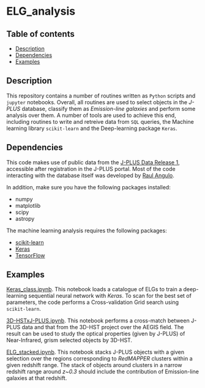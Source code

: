 # ELG_analysis

## Table of contents
* [Description](#description)
* [Dependencies](#dependencies)
* [Examples](#examples)

## Description

This repository contains a number of routines written as `Python` scripts and `jupyter` notebooks. Overall, all routines are used to select objects in the *J-PLUS* database, classify them as *Emission-line galaxies* and perform some analysis over them. A number of tools are used to achieve this end, including routines to write and retreive data from `SQL` queries, the Machine learning library `scikit-learn` and the Deep-learning package `Keras`.

## Dependencies

This code makes use of public data from the [J-PLUS Data Release 1](http://j-plus.es/datareleases/data_release_dr1), accessible after registration in the J-PLUS portal. 
Most of the code interacting with the database itself was developed by [Raul Angulo](mailto:reangulo@gmail.com).

In addition, make sure you have the following packages installed:
- numpy
- matplotlib
- scipy
- astropy

The machine learning analysis requires the following packages:

- [scikit-learn](https://scikit-learn.org/stable/index.html)
- [Keras](https://keras.io/)
- [TensorFlow](https://www.tensorflow.org/)

## Examples

[Keras_class.ipynb](https://github.com/aaorsi/ELG_analysis/blob/master/py/Keras_class.ipynb). This notebook loads a catalogue of ELGs to train a deep-learning sequential neural network with *Keras*. To scan for the best set of parameters, the code performs a Cross-validation Grid search using `scikit-learn`.

[3D-HSTxJ-PLUS.ipynb](https://github.com/aaorsi/ELG_analysis/blob/master/py/3D-HSTxJ-PLUS.ipynb). This notebook performs a cross-match between J-PLUS data and that from the 3D-HST project over the AEGIS field. The result can be used to study the optical properties (given by J-PLUS) of Near-Infrared, grism selected objects by 3D-HST.

[ELG_stacked.ipynb](https://github.com/aaorsi/ELG_analysis/blob/master/py/ELG_stacked.ipynb). This notebook stacks J-PLUS objects with a given selection over the regions corresponding to *RedMAPPER* clusters within a given redshift range. The stack of objects around clusters in a narrow redshift range around *z~0.3* should include the contribution of Emission-line galaxies at that redshift.





